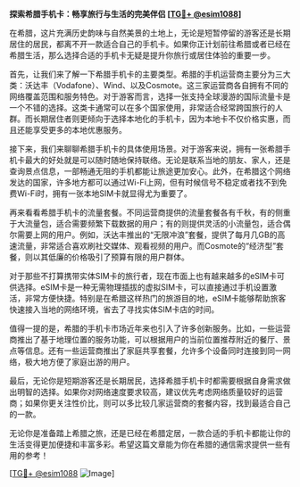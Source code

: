 **探索希腊手机卡：畅享旅行与生活的完美伴侣 [[TG💪+ @esim1088](https://t.me/s/esim1088)]**

在希腊，这片充满历史韵味与自然美景的土地上，无论是短暂停留的游客还是长期居住的居民，都离不开一款适合自己的手机卡。如果你正计划前往希腊或者已经在希腊生活，那么选择合适的手机卡无疑是提升你旅行或居住体验的重要一步。

首先，让我们来了解一下希腊手机卡的主要类型。希腊的手机运营商主要分为三大类：沃达丰（Vodafone）、Wind、以及Cosmote。这三家运营商各自拥有不同的网络覆盖范围和服务特色。对于游客而言，选择一张支持全球漫游的国际流量卡是一个不错的选择。这类卡通常可以在多个国家使用，非常适合经常跨国旅行的人群。而长期居住者则更倾向于选择本地化的手机卡，因为本地卡不仅价格实惠，而且还能享受更多的本地优惠服务。

接下来，我们来聊聊希腊手机卡的具体使用场景。对于游客来说，拥有一张希腊手机卡最大的好处就是可以随时随地保持联络。无论是联系当地的朋友、家人，还是查询景点信息，一部畅通无阻的手机都能让旅途更加安心。此外，在希腊这个网络发达的国家，许多地方都可以通过Wi-Fi上网，但有时候信号不稳定或者找不到免费Wi-Fi时，拥有一张本地SIM卡就显得尤为重要了。

再来看看希腊手机卡的流量套餐。不同运营商提供的流量套餐各有千秋，有的侧重于大流量包，适合需要频繁下载数据的用户；有的则提供灵活的小流量包，适合偶尔需要上网的用户。例如，沃达丰推出的“无限冲浪”套餐，提供了每月几GB的高速流量，非常适合喜欢刷社交媒体、观看视频的用户。而Cosmote的“经济型”套餐，则以其低廉的价格吸引了预算有限的用户群体。

对于那些不打算携带实体SIM卡的旅行者，现在市面上也有越来越多的eSIM卡可供选择。eSIM卡是一种无需物理插拔的虚拟SIM卡，可以直接通过手机设置激活，非常方便快捷。特别是在希腊这样热门的旅游目的地，eSIM卡能够帮助旅客快速接入当地的网络环境，省去了寻找实体SIM卡店的时间。

值得一提的是，希腊的手机卡市场近年来也引入了许多创新服务。比如，一些运营商推出了基于地理位置的服务功能，可以根据用户的当前位置推荐附近的餐厅、景点等信息。还有一些运营商推出了家庭共享套餐，允许多个设备同时连接到同一网络，极大地方便了家庭出游的用户。

最后，无论你是短期游客还是长期居民，选择希腊手机卡时都需要根据自身需求做出明智的选择。如果你对网络速度要求较高，建议优先考虑网络质量较好的运营商；如果你更关注性价比，则可以多比较几家运营商的套餐内容，找到最适合自己的一款。

无论你是准备踏上希腊之旅，还是已经在希腊定居，一款合适的手机卡都能让你的生活变得更加便捷和丰富多彩。希望这篇文章能为你在希腊的通信需求提供一些有用的参考！

[[TG💪+ @esim1088](https://t.me/s/esim1088) ![Image](https://i.postimg.cc/4NQfJmqS/Snipaste-2025-05-13-00-14-12.png)]